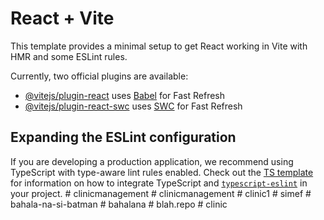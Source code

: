 # React + Vite

This template provides a minimal setup to get React working in Vite with HMR and some ESLint rules.

Currently, two official plugins are available:

- [@vitejs/plugin-react](https://github.com/vitejs/vite-plugin-react/blob/main/packages/plugin-react) uses [Babel](https://babeljs.io/) for Fast Refresh
- [@vitejs/plugin-react-swc](https://github.com/vitejs/vite-plugin-react/blob/main/packages/plugin-react-swc) uses [SWC](https://swc.rs/) for Fast Refresh

## Expanding the ESLint configuration

If you are developing a production application, we recommend using TypeScript with type-aware lint rules enabled. Check out the [TS template](https://github.com/vitejs/vite/tree/main/packages/create-vite/template-react-ts) for information on how to integrate TypeScript and [`typescript-eslint`](https://typescript-eslint.io) in your project.
#   c l i n i c m a n a g e m e n t  
 #   c l i n i c m a n a g e m e n t  
 #   c l i n i c 1  
 #   s i m e f  
 #   b a h a l a - n a - s i - b a t m a n  
 #   b a h a l a n a  
 #   b l a h . r e p o  
 #   c l i n i c  
 